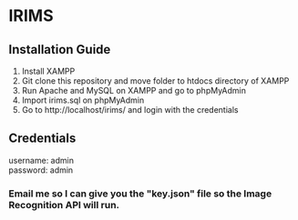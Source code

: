 # IRIMS

## Installation Guide

1. Install XAMPP
2. Git clone this repository and move folder to htdocs directory of XAMPP
3. Run Apache and MySQL on XAMPP and go to phpMyAdmin
4. Import irims.sql on phpMyAdmin
5. Go to http://localhost/irims/ and login with the credentials

## Credentials

username: admin  
password: admin

### Email me so I can give you the "key.json" file so the Image Recognition API will run.
